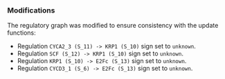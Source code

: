 ### Modifications

The regulatory graph was modified to ensure consistency with the update functions:

 - Regulation `CYCA2_3 (S_11) -> KRP1 (S_10)` sign set to `unknown`.
 - Regulation `SCF (S_12) -> KRP1 (S_10)` sign set to `unknown`.
 - Regulation `KRP1 (S_10) -> E2Fc (S_13)` sign set to `unknown`.
 - Regulation `CYCD3_1 (S_6) -> E2Fc (S_13)` sign set to `unknown`.
